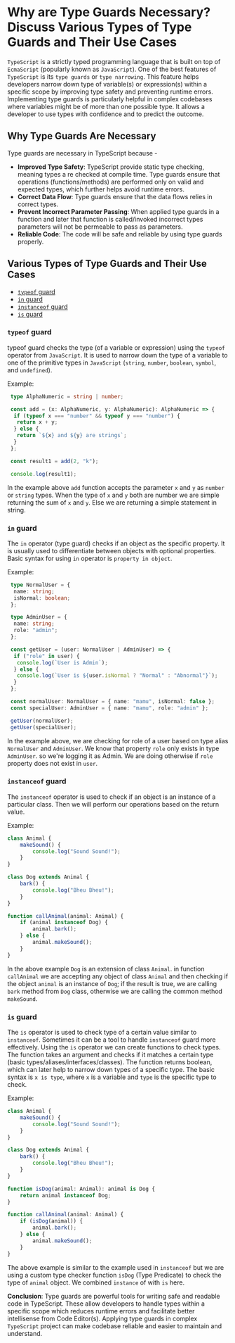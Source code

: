# Why are Type Guards Necessary? Discuss Various Types of Type Guards and Their Use Cases

`TypeScript` is a strictly typed programming language that is built on top of `EcmaScript` (popularly known as `JavaScript`). One of the best features of `TypeScript` is its `type guards` or `type narrowing`. This feature helps developers narrow down type of variable(s) or expression(s) within a specific scope by improving type safety and preventing runtime errors. Implementing type guards is particularly helpful in complex codebases where variables might be of more than one possible type. It allows a developer to use types with confidence and to predict the outcome.

## Why Type Guards Are Necessary

Type guards are necessary in TypeScript because -

- **Improved Type Safety**: TypeScript provide static type checking, meaning types a re checked at compile time. Type guards ensure that operations (functions/methods) are performed only on valid and expected types, which further helps avoid runtime errors.
- **Correct Data Flow**: Type guards ensure that the data flows relies in correct types.
- **Prevent Incorrect Parameter Passing**: When applied type guards in a function and later that function is called/invoked incorrect types parameters will not be permeable to pass as parameters.
- **Reliable Code**: The code will be safe and reliable by using type guards properly.

## Various Types of Type Guards and Their Use Cases

- [`typeof` guard](#typeof-guard)
- [`in` guard](#in-guard)
- [`instanceof` guard](#instanceof-guard)
- [`is` guard](#is-guard)

### `typeof` guard

typeof guard checks the type (of a variable or expression) using the `typeof` operator from `JavaScript`. It is used to narrow down the type of a variable to one of the primitive types in `JavaScript` (`string`, `number`, `boolean`, `symbol`, and `undefined`).

Example:

```ts
 type AlphaNumeric = string | number;

 const add = (x: AlphaNumeric, y: AlphaNumeric): AlphaNumeric => {
  if (typeof x === "number" && typeof y === "number") {
   return x + y;
  } else {
   return `${x} and ${y} are strings`;
  }
 };

 const result1 = add(2, "k");

 console.log(result1);
```

In the example above `add` function accepts the parameter `x` and `y` as `number` or `string` types. When the type of `x` and `y` both are number we are simple returning the sum of `x` and `y`. Else we are returning a simple statement in string.

### `in` guard

The `in` operator (type guard) checks if an object as the specific property. It is usually used to differentiate between objects with optional properties. Basic syntax for using `in` operator is `property in object`.

Example:

```ts
 type NormalUser = {
  name: string;
  isNormal: boolean;
 };

 type AdminUser = {
  name: string;
  role: "admin";
 };

 const getUser = (user: NormalUser | AdminUser) => {
  if ("role" in user) {
   console.log(`User is Admin`);
  } else {
   console.log(`User is ${user.isNormal ? "Normal" : "Abnormal"}`);
  }
 };

 const normalUser: NormalUser = { name: "mamu", isNormal: false };
 const specialUser: AdminUser = { name: "mamu", role: "admin" };

 getUser(normalUser);
 getUser(specialUser);
```

In the example above, we are checking for role of a user based on type alias `NormalUser` and `AdminUser`. We know that property `role` only exists in type `AdminUser`. so we're logging it as Admin. We are doing otherwise if `role` property does not exist in `user`.

### `instanceof` guard

The `instanceof` operator is used to check if an object is an instance of a particular class. Then we will perform our operations based on the return value.

Example:

```ts
class Animal {
    makeSound() { 
        console.log("Sound Sound!");
    }
}

class Dog extends Animal {
    bark() {
        console.log("Bheu Bheu!"); 
    }
}

function callAnimal(animal: Animal) {
    if (animal instanceof Dog) {
        animal.bark();
    } else {
        animal.makeSound();
    }
}

```

In the above example `Dog` is an extension of class `Animal`. in function `callAnimal` we are accepting any object of class `Animal` and then checking if the object `animal` is an instance of `Dog`; if the result is true, we are calling `bark` method from `Dog` class, otherwise we are calling the common method `makeSound`.

### `is` guard

The `is` operator is used to check type of a certain value similar to `instanceof`. Sometimes it can be a tool to handle `instanceof` guard more effectively. Using the `is` operator we can create functions to check types. The function takes an argument and checks if it matches a certain type (basic types/aliases/interfaces/classes). The function returns boolean, which can later help to narrow down types of a specific type. The basic syntax is `x is type`, where `x` is a variable and `type` is the specific type to check.

Example:

```ts
class Animal {
    makeSound() { 
        console.log("Sound Sound!");
    }
}

class Dog extends Animal {
    bark() {
        console.log("Bheu Bheu!"); 
    }
}

function isDog(animal: Animal): animal is Dog {
    return animal instanceof Dog;
}

function callAnimal(animal: Animal) {
    if (isDog(animal)) {
        animal.bark();
    } else {
        animal.makeSound();
    }
}
```

The above example is similar to the example used in `instanceof` but we are using a custom type checker function `isDog` (Type Predicate) to check the type of `animal` object. We combined `instance` of with `is` here.

**Conclusion**: Type guards are powerful tools for writing safe and readable code in TypeScript. These allow developers to handle types within a specific scope which reduces runtime errors and facilitate better intellisense from Code Editor(s). Applying type guards in complex `TypeScript` project can make codebase reliable and easier to maintain and understand.
